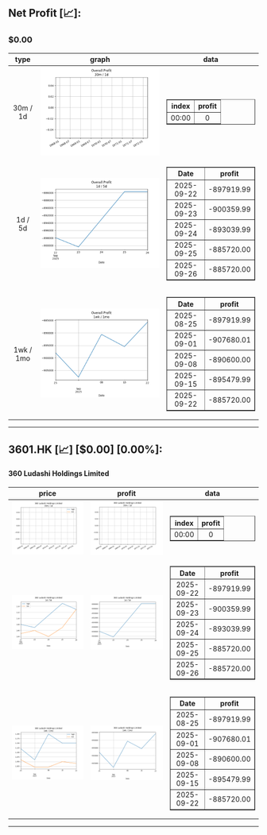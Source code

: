 ## Net Profit [📈]:
### $0.00
|type|graph|data|
|:---:|:---:|:---:|
|30m / 1d|![net_profit](image/overall_30m-1d.png)|<table border="1" class="dataframe"> <thead> <tr style="text-align: center;"> <th>index</th> <th>profit</th> </tr> </thead> <tbody> <tr> <td>00:00</td> <td>0</td> </tr> </tbody></table>|
|1d / 5d|![net_profit](image/overall_1d-5d.png)|<table border="1" class="dataframe"> <thead> <tr style="text-align: center;"> <th>Date</th> <th>profit</th> </tr> </thead> <tbody> <tr> <td>2025-09-22</td> <td>-897919.99</td> </tr> <tr> <td>2025-09-23</td> <td>-900359.99</td> </tr> <tr> <td>2025-09-24</td> <td>-893039.99</td> </tr> <tr> <td>2025-09-25</td> <td>-885720.00</td> </tr> <tr> <td>2025-09-26</td> <td>-885720.00</td> </tr> </tbody></table>|
|1wk / 1mo|![net_profit](image/overall_1wk-1mo.png)|<table border="1" class="dataframe"> <thead> <tr style="text-align: center;"> <th>Date</th> <th>profit</th> </tr> </thead> <tbody> <tr> <td>2025-08-25</td> <td>-897919.99</td> </tr> <tr> <td>2025-09-01</td> <td>-907680.01</td> </tr> <tr> <td>2025-09-08</td> <td>-890600.00</td> </tr> <tr> <td>2025-09-15</td> <td>-895479.99</td> </tr> <tr> <td>2025-09-22</td> <td>-885720.00</td> </tr> </tbody></table>|
---
## 3601.HK [📈] [$0.00] [0.00%]:
#### 360 Ludashi Holdings Limited
|price|profit|data|
|:---:|:---:|:---:|
|![price](image/3601.HK_30m-1d_price.png)|![profit](image/3601.HK_30m-1d_profit.png)|<table border="1" class="dataframe"> <thead> <tr style="text-align: center;"> <th>index</th> <th>profit</th> </tr> </thead> <tbody> <tr> <td>00:00</td> <td>0</td> </tr> </tbody></table>|
|![price](image/3601.HK_1d-5d_price.png)|![profit](image/3601.HK_1d-5d_profit.png)|<table border="1" class="dataframe"> <thead> <tr style="text-align: center;"> <th>Date</th> <th>profit</th> </tr> </thead> <tbody> <tr> <td>2025-09-22</td> <td>-897919.99</td> </tr> <tr> <td>2025-09-23</td> <td>-900359.99</td> </tr> <tr> <td>2025-09-24</td> <td>-893039.99</td> </tr> <tr> <td>2025-09-25</td> <td>-885720.00</td> </tr> <tr> <td>2025-09-26</td> <td>-885720.00</td> </tr> </tbody></table>|
|![price](image/3601.HK_1wk-1mo_price.png)|![profit](image/3601.HK_1wk-1mo_profit.png)|<table border="1" class="dataframe"> <thead> <tr style="text-align: center;"> <th>Date</th> <th>profit</th> </tr> </thead> <tbody> <tr> <td>2025-08-25</td> <td>-897919.99</td> </tr> <tr> <td>2025-09-01</td> <td>-907680.01</td> </tr> <tr> <td>2025-09-08</td> <td>-890600.00</td> </tr> <tr> <td>2025-09-15</td> <td>-895479.99</td> </tr> <tr> <td>2025-09-22</td> <td>-885720.00</td> </tr> </tbody></table>|
---
